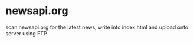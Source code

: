 # newsapi.org
scan newsapi.org for the latest news, write into index.html and upload onto server using FTP
